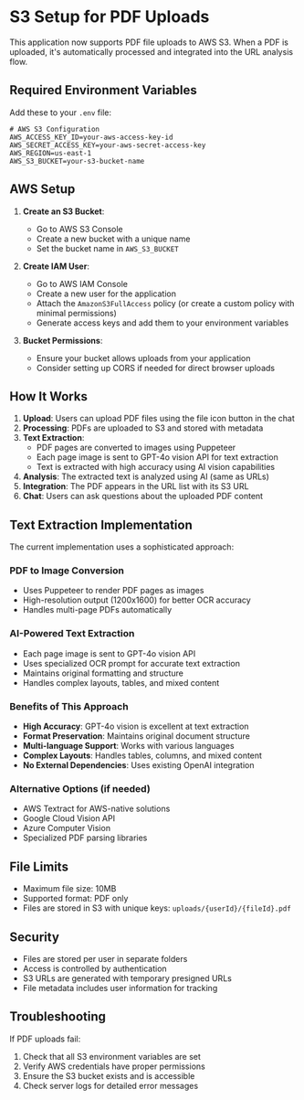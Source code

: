 # S3 Setup for PDF Uploads

This application now supports PDF file uploads to AWS S3. When a PDF is uploaded, it's automatically processed and integrated into the URL analysis flow.

## Required Environment Variables

Add these to your `.env` file:

```env
# AWS S3 Configuration
AWS_ACCESS_KEY_ID=your-aws-access-key-id
AWS_SECRET_ACCESS_KEY=your-aws-secret-access-key
AWS_REGION=us-east-1
AWS_S3_BUCKET=your-s3-bucket-name
```

## AWS Setup

1. **Create an S3 Bucket**:
   - Go to AWS S3 Console
   - Create a new bucket with a unique name
   - Set the bucket name in `AWS_S3_BUCKET`

2. **Create IAM User**:
   - Go to AWS IAM Console
   - Create a new user for the application
   - Attach the `AmazonS3FullAccess` policy (or create a custom policy with minimal permissions)
   - Generate access keys and add them to your environment variables

3. **Bucket Permissions**:
   - Ensure your bucket allows uploads from your application
   - Consider setting up CORS if needed for direct browser uploads

## How It Works

1. **Upload**: Users can upload PDF files using the file icon button in the chat
2. **Processing**: PDFs are uploaded to S3 and stored with metadata
3. **Text Extraction**: 
   - PDF pages are converted to images using Puppeteer
   - Each page image is sent to GPT-4o vision API for text extraction
   - Text is extracted with high accuracy using AI vision capabilities
4. **Analysis**: The extracted text is analyzed using AI (same as URLs)
5. **Integration**: The PDF appears in the URL list with its S3 URL
6. **Chat**: Users can ask questions about the uploaded PDF content

## Text Extraction Implementation

The current implementation uses a sophisticated approach:

### PDF to Image Conversion
- Uses Puppeteer to render PDF pages as images
- High-resolution output (1200x1600) for better OCR accuracy
- Handles multi-page PDFs automatically

### AI-Powered Text Extraction
- Each page image is sent to GPT-4o vision API
- Uses specialized OCR prompt for accurate text extraction
- Maintains original formatting and structure
- Handles complex layouts, tables, and mixed content

### Benefits of This Approach
- **High Accuracy**: GPT-4o vision is excellent at text extraction
- **Format Preservation**: Maintains original document structure
- **Multi-language Support**: Works with various languages
- **Complex Layouts**: Handles tables, columns, and mixed content
- **No External Dependencies**: Uses existing OpenAI integration

### Alternative Options (if needed)
- AWS Textract for AWS-native solutions
- Google Cloud Vision API
- Azure Computer Vision
- Specialized PDF parsing libraries

## File Limits

- Maximum file size: 10MB
- Supported format: PDF only
- Files are stored in S3 with unique keys: `uploads/{userId}/{fileId}.pdf`

## Security

- Files are stored per user in separate folders
- Access is controlled by authentication
- S3 URLs are generated with temporary presigned URLs
- File metadata includes user information for tracking

## Troubleshooting

If PDF uploads fail:
1. Check that all S3 environment variables are set
2. Verify AWS credentials have proper permissions
3. Ensure the S3 bucket exists and is accessible
4. Check server logs for detailed error messages 